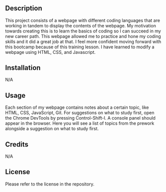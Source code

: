 # <Prework Study Guide Webpage>

## Description

This project consists of a webpage with different coding languages that are working in tandem to display the contents of the webpage. My motivation towards creating this is to learn the basics of coding so I can succeed in my new career path. This webpage allowed me to practice and hone my coding skills and it did a great job at that. I feel more confident moving forward with this bootcamp because of this training lesson. I have learned to modify a webpage using HTML, CSS, and Javascript.


## Installation

N/A

## Usage

Each section of my webpage contains notes about a certain topic, like HTML, CSS, JavaScript, Git. For suggestions on what to study first, open the Chrome DevTools by pressing Control-Shift-I. A console panel should appear in the browser. Here you will see a list of topics from the prework alongside a suggestion on what to study first.

## Credits

N/A

## License

Please refer to the license in the repository.
